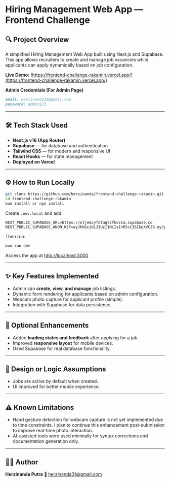# Hiring Management Web App — Frontend Challenge

## 🔍 Project Overview
A simplified Hiring Management Web App built using Next.js and Supabase.  
This app allows recruiters to create and manage job vacancies while applicants can apply dynamically based on job configuration.

**Live Demo:** [https://frontend-challenge-rakamin.vercel.app/](https://frontend-challenge-rakamin.vercel.app/)

**Admin Credentials (For Admin Page)**
```markdown
email: herzinanda31@gmail.com
password: admin123
```
---

## 🛠 Tech Stack Used
- **Next.js v16 (App Router)**
- **Supabase** — for database and authentication
- **Tailwind CSS** — for modern and responsive UI
- **React Hooks** — for state management
- **Deployed on Vercel**

---

## ⚙️ How to Run Locally
```bash
git clone https://github.com/herzinanda/frontend-challenge-rakamin.git
cd frontend-challenge-rakamin
bun install or npm install
````

Create `.env.local` and add:

```env
NEXT_PUBLIC_SUPABASE_URL=https://ntjemcyfdfuqtzfkvzsa.supabase.co
NEXT_PUBLIC_SUPABASE_ANON_KEY=eyJhbGciOiJIUzI1NiIsInR5cCI6IkpXVCJ9.eyJpc3MiOiJzdXBhYmFzZSIsInJlZiI6Im50amVtY3lmZGZ1cXR6Zmt2enNhIiwicm9sZSI6ImFub24iLCJpYXQiOjE3NjE1NzA2NDYsImV4cCI6MjA3NzE0NjY0Nn0.dQ9J3VkDx4PmsU2hvgYDrN5F1RC_qOvhF4kbiyOx3vY
```

Then run:

```bash
bun run dev
```

Access the app at [http://localhost:3000](http://localhost:3000)

---

## ✨ Key Features Implemented

* Admin can **create, view, and manage** job listings.
* Dynamic form rendering for applicants based on admin configuration.
* Webcam photo capture for applicant profile (simple).
* Integration with Supabase for data persistence.

---

## 🚀 Optional Enhancements

* Added **loading states and feedback** after applying for a job.
* Improved **responsive layout** for mobile devices.
* Used Supabase for real database functionality.

---

## 🧠 Design or Logic Assumptions

* Jobs are active by default when created.
* UI improved for better mobile experience.

---

## ⚠️ Known Limitations

* Hand gesture detection for webcam capture is not yet implemented due to time constraints.
  I plan to continue this enhancement post-submission to improve real-time photo interaction.
* AI-assisted tools were used minimally for syntax corrections and documentation generation only.

---

## 👨‍💻 Author

**Herzinanda Putra**
📧 [herzinanda31@gmail.com](mailto:herzinanda31@gmail.com)